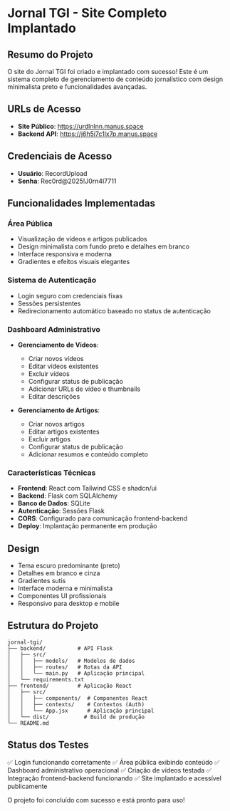 # Jornal TGI - Site Completo Implantado

## Resumo do Projeto

O site do Jornal TGI foi criado e implantado com sucesso! Este é um sistema completo de gerenciamento de conteúdo jornalístico com design minimalista preto e funcionalidades avançadas.

## URLs de Acesso

- **Site Público**: https://urdlnlnn.manus.space
- **Backend API**: https://j6h5i7c1lx7p.manus.space

## Credenciais de Acesso

- **Usuário**: RecordUpload
- **Senha**: Rec0rd@2025!J0rn4l7711

## Funcionalidades Implementadas

### Área Pública
- Visualização de vídeos e artigos publicados
- Design minimalista com fundo preto e detalhes em branco
- Interface responsiva e moderna
- Gradientes e efeitos visuais elegantes

### Sistema de Autenticação
- Login seguro com credenciais fixas
- Sessões persistentes
- Redirecionamento automático baseado no status de autenticação

### Dashboard Administrativo
- **Gerenciamento de Vídeos**:
  - Criar novos vídeos
  - Editar vídeos existentes
  - Excluir vídeos
  - Configurar status de publicação
  - Adicionar URLs de vídeo e thumbnails
  - Editar descrições

- **Gerenciamento de Artigos**:
  - Criar novos artigos
  - Editar artigos existentes
  - Excluir artigos
  - Configurar status de publicação
  - Adicionar resumos e conteúdo completo

### Características Técnicas
- **Frontend**: React com Tailwind CSS e shadcn/ui
- **Backend**: Flask com SQLAlchemy
- **Banco de Dados**: SQLite
- **Autenticação**: Sessões Flask
- **CORS**: Configurado para comunicação frontend-backend
- **Deploy**: Implantação permanente em produção

## Design
- Tema escuro predominante (preto)
- Detalhes em branco e cinza
- Gradientes sutis
- Interface moderna e minimalista
- Componentes UI profissionais
- Responsivo para desktop e mobile

## Estrutura do Projeto
```
jornal-tgi/
├── backend/          # API Flask
│   ├── src/
│   │   ├── models/   # Modelos de dados
│   │   ├── routes/   # Rotas da API
│   │   └── main.py   # Aplicação principal
│   └── requirements.txt
├── frontend/         # Aplicação React
│   ├── src/
│   │   ├── components/  # Componentes React
│   │   ├── contexts/    # Contextos (Auth)
│   │   └── App.jsx      # Aplicação principal
│   └── dist/           # Build de produção
└── README.md
```

## Status dos Testes
✅ Login funcionando corretamente
✅ Área pública exibindo conteúdo
✅ Dashboard administrativo operacional
✅ Criação de vídeos testada
✅ Integração frontend-backend funcionando
✅ Site implantado e acessível publicamente

O projeto foi concluído com sucesso e está pronto para uso!

